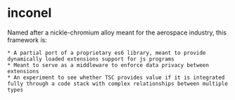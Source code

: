 # inconel

Named after a nickle-chromium alloy meant for the aerospace industry, this
framework is:

    * A partial port of a proprietary es6 library, meant to provide dynamically loaded extensions support for js programs
    * Meant to serve as a middleware to enforce data privacy between extensions
    * An experiment to see whether TSC provides value if it is integrated fully through a code stack with complex relationships between multiple types
